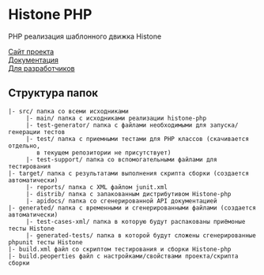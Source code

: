 Histone PHP
============

PHP реализация шаблонного движка Histone

[Сайт проекта](http://weblab.megafon.ru/histone/)  
[Документация](http://weblab.megafon.ru/histone/documentation/)  
[Для разработчиков](http://weblab.megafon.ru/histone/contributors/#PHP)  


Структура папок
---------------
	|- src/ папка со всеми исходниками
	     |- main/ папка с исходниками реализации histone-php
	     |- test-generator/ папка с файлами необходимыми для запуска/генерации тестов
	     |- test/ папка с приемными тестами для PHP классов (скачивается отдельно, 
			в текущем репозитории не присутствует)
	     |- test-support/ папка со вспомогательными файлами для тестирования
	|- target/ папка с результатами выполнения скрипта сборки (создается автоматически)
	     |- reports/ папка с XML файлом junit.xml
	     |- distrib/ папка с запакованным дистрибутивом Histone-php
	     |- apidocs/ папка со сгенерированной API документацией
	|- generated/ папка с временными и сгенерированными файлами (создается автоматически)
	     |- test-cases-xml/ папка в которую будут распакованы приёмоные тесты Histone
	     |- generated-tests/ папка в которой будут сложены сгенерированные phpunit тесты Histone
	|- build.xml файл со скриптом тестирования и сборки Histone-php
	|- build.peoperties файл с настройками/свойствами проекта/скрипта сборки
